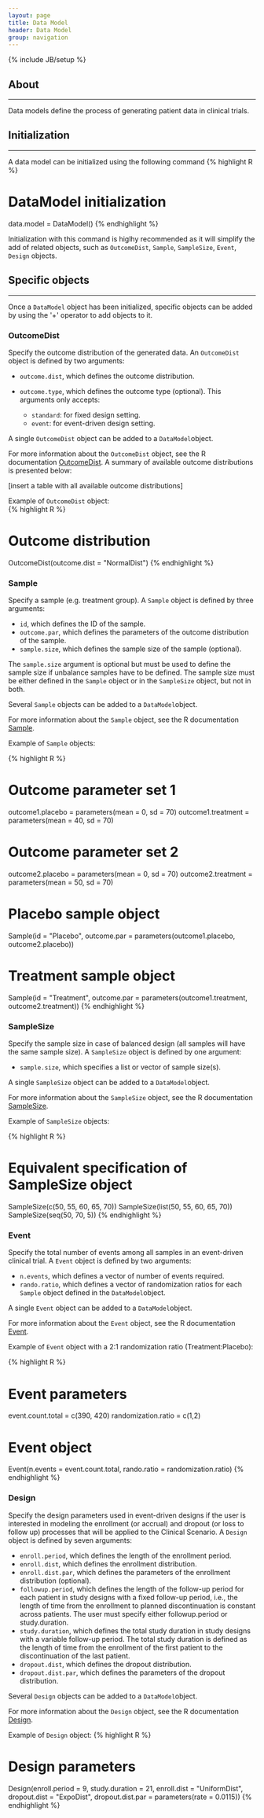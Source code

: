 ```yaml
---
layout: page
title: Data Model
header: Data Model
group: navigation
---
```

{% include JB/setup %}

## About

----------

Data models define the process of generating patient data in clinical trials.

## Initialization

----------

A data model can be initialized using the following command
{% highlight R %}
# DataModel initialization
data.model = DataModel()
{% endhighlight %}

Initialization with this command is higlhy recommended as it will simplify the add of related objects, such as 
`OutcomeDist`, `Sample`, `SampleSize`, `Event`, `Design` objects. 

## Specific objects

----------

Once a `DataModel` object has been initialized, specific objects can be added by using the '+' operator to add objects to it.

### OutcomeDist
Specify the outcome distribution of the generated data. An `OutcomeDist` object is defined by two arguments:

- `outcome.dist`, which defines the outcome distribution.
- `outcome.type`, which defines the outcome type (optional). This arguments only accepts:

	- `standard`: for fixed design setting.
	- `event`: for event-driven design setting.

A single `OutcomeDist` object can be added to a `DataModel`object.

For more information about the `OutcomeDist` object, see the R documentation [OutcomeDist](). A summary of available outcome distributions is presented below:

[insert a table with all available outcome distributions]

Example of `OutcomeDist` object:	
{% highlight R %}
# Outcome distribution
OutcomeDist(outcome.dist = "NormalDist")
{% endhighlight %}

### Sample
Specify a sample (e.g. treatment group). A `Sample` object is defined by three arguments:

- `id`, which defines the ID of the sample.
- `outcome.par`, which defines the parameters of the outcome distribution of the sample.
- `sample.size`, which defines the sample size of the sample (optional).

The `sample.size` argument is optional but must be used to define the sample size if unbalance samples have to be defined. The sample size must be either defined in the `Sample` object or in the `SampleSize` object, but not in both. 

Several `Sample` objects can be added to a `DataModel`object.

For more information about the `Sample` object, see the R documentation [Sample]().

Example of `Sample` objects:

{% highlight R %}
# Outcome parameter set 1
outcome1.placebo = parameters(mean = 0, sd = 70)
outcome1.treatment = parameters(mean = 40, sd = 70)

# Outcome parameter set 2
outcome2.placebo = parameters(mean = 0, sd = 70)
outcome2.treatment = parameters(mean = 50, sd = 70)

# Placebo sample object
Sample(id = "Placebo",
       outcome.par = parameters(outcome1.placebo, outcome2.placebo))

# Treatment sample object
Sample(id = "Treatment",
       outcome.par = parameters(outcome1.treatment, outcome2.treatment))
{% endhighlight %}


### SampleSize
Specify the sample size in case of balanced design (all samples will have the same sample size). A `SampleSize` object is defined by one argument:

- `sample.size`, which specifies a list or vector of sample size(s).

A single `SampleSize` object can be added to a `DataModel`object.

For more information about the `SampleSize` object, see the R documentation [SampleSize]().

Example of `SampleSize` objects:

{% highlight R %}
# Equivalent specification of SampleSize object
SampleSize(c(50, 55, 60, 65, 70))
SampleSize(list(50, 55, 60, 65, 70))
SampleSize(seq(50, 70, 5))
{% endhighlight %}

### Event
Specify the total number of events among all samples in an event-driven clinical trial. A `Event` object is defined by two arguments:

- `n.events`, which defines a vector of number of events required.
- `rando.ratio`, which defines a vector of randomization ratios for each `Sample` object defined in the `DataModel`object.

A single `Event` object can be added to a `DataModel`object.

For more information about the `Event` object, see the R documentation [Event]().

Example of `Event` object with a  2:1 randomization ratio (Treatment:Placebo):

{% highlight R %}
# Event parameters
event.count.total = c(390, 420)
randomization.ratio = c(1,2)

# Event object
Event(n.events = event.count.total, 
      rando.ratio = randomization.ratio)
{% endhighlight %}

### Design
Specify the design parameters used in event-driven designs if the user is interested in modeling the enrollment (or accrual) and dropout (or loss to follow up) processes that will be applied to the Clinical Scenario. A `Design` object is defined by seven arguments:

- `enroll.period`, which defines the length of the enrollment period.
- `enroll.dist`, which defines the enrollment distribution.
- `enroll.dist.par`, which defines the parameters of the enrollment distribution (optional).
- `followup.period`, which defines the length of the follow-up period for each patient in study designs with a fixed follow-up period, i.e., the length of time from the enrollment to planned discontinuation is constant across patients. The user must specify either followup.period or study.duration.
- `study.duration`, which defines the total study duration in study designs with a variable follow-up period. The total study duration is defined as the length of time from the enrollment of the first patient to the discontinuation of the last patient.
- `dropout.dist`, which defines the dropout distribution.
- `dropout.dist.par`, which defines the parameters of the dropout distribution.

Several `Design` objects can be added to a `DataModel`object.

For more information about the `Design` object, see the R documentation [Design]().

Example of `Design` object: 
{% highlight R %}
# Design parameters
Design(enroll.period = 9,
       study.duration = 21,
       enroll.dist = "UniformDist",
       dropout.dist = "ExpoDist",
       dropout.dist.par = parameters(rate = 0.0115)) 
{% endhighlight %}